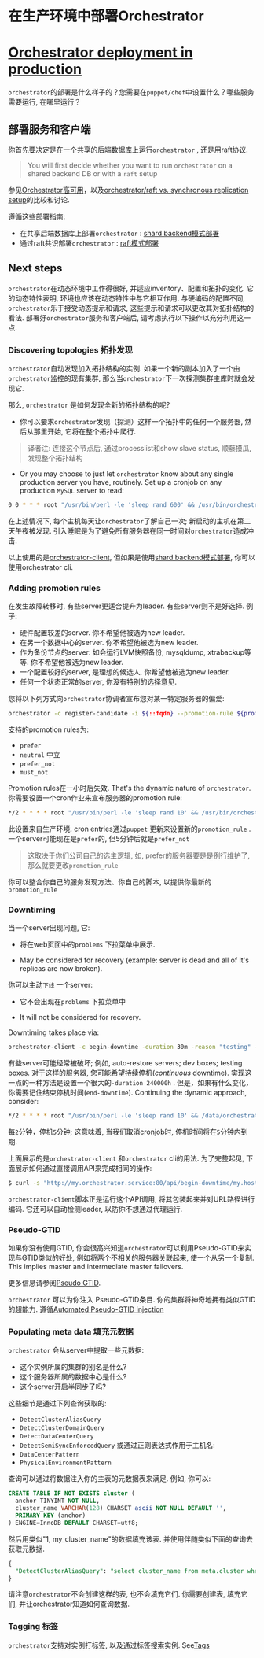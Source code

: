 # 在生产环境中部署Orchestrator
# [Orchestrator deployment in production](https://github.com/openark/orchestrator/blob/master/docs/deployment.md)
`orchestrator`的部署是什么样子的？您需要在`puppet/chef`中设置什么？哪些服务需要运行, 在哪里运行？

## 部署服务和客户端
你首先要决定是在一个共享的后端数据库上运行`orchestrator` , 还是用raft协议.

> You will first decide whether you want to run `orchestrator` on a shared backend DB or with a `raft` setup

参见[Orchestrator高可用](https://github.com/Fanduzi/orchestrator-zh-doc/blob/master/Deployment/Orchestrator高可用.md)，以及[orchestrator/raft vs. synchronous replication setup](Setup/部署/orchestrator%20raft%20vs.%20synchronous%20replication%20setup.md)的比较和讨论.

遵循这些部署指南:

* 在共享后端数据库上部署`orchestrator` : [shard backend模式部署](https://github.com/Fanduzi/orchestrator-zh-doc/blob/master/Deployment/shard%20backend模式部署.md)
* 通过raft共识部署`orchestrator` : [raft模式部署](https://github.com/Fanduzi/orchestrator-zh-doc/blob/master/Deployment/raft模式部署.md)

## Next steps
`orchestrator`在动态环境中工作得很好, 并适应inventory、配置和拓扑的变化. 它的动态特性表明, 环境也应该在动态特性中与它相互作用. 与硬编码的配置不同, `orchestrator`乐于接受动态提示和请求, 这些提示和请求可以更改其对拓扑结构的看法. 部署好`orchestrator`服务和客户端后, 请考虑执行以下操作以充分利用这一点.

### Discovering topologies 拓扑发现
`orchestrator`自动发现加入拓扑结构的实例. 如果一个新的副本加入了一个由`orchestrator`监控的现有集群, 那么当`orchestrator`下一次探测集群主库时就会发现它.

那么, `orchestrator` 是如何发现全新的拓扑结构的呢?

* 你可以要求`orchestrator`发现（探测）这样一个拓扑中的任何一个服务器, 然后从那里开始, 它将在整个拓扑中爬行.
> 译者注: 连接这个节点后, 通过processlist和show slave status, 顺藤摸瓜, 发现整个拓扑结构
* Or you may choose to just let `orchestrator` know about any single production server you have, routinely. Set up a cronjob on any production `MySQL` server to read:

```bash
0 0 * * * root "/usr/bin/perl -le 'sleep rand 600' && /usr/bin/orchestrator-client -c discover -i this.hostname.com"
```
在上述情况下, 每个主机每天让`orchestrator`了解自己一次; 新启动的主机在第二天午夜被发现. 引入睡眠是为了避免所有服务器在同一时间对`orchestrator`造成冲击.

以上使用的是[orchestrator-client](https://github.com/Fanduzi/orchestrator-zh-doc/blob/master/Use/orchestrator-client.md), 但如果是使用[shard backend模式部署](https://github.com/Fanduzi/orchestrator-zh-doc/blob/master/Deployment/shard%20backend模式部署.md), 你可以使用orchestrator cli.

### Adding promotion rules
在发生故障转移时, 有些server更适合提升为leader. 有些server则不是好选择. 例子:

* 硬件配置较差的server. 你不希望他被选为new leader.
* 在另一个数据中心的server. 你不希望他被选为new leader.
* 作为备份节点的server: 如会运行LVM快照备份, mysqldump, xtrabackup等等. 你不希望他被选为new leader.
* 一个配置较好的server, 是理想的候选人. 你希望他被选为new leader.
* 任何一个状态正常的server, 你没有特别的选择意见.

您将以下列方式向`orchestrator`协调者宣布您对某一特定服务器的偏爱:

```bash
orchestrator -c register-candidate -i ${::fqdn} --promotion-rule ${promotion_rule}
```
支持的promotion rules为:

* `prefer`
* `neutral`  中立
* `prefer_not`
* `must_not`

Promotion rules在一小时后失效.  That's the dynamic nature of `orchestrator`. 你需要设置一个cron作业来宣布服务器的promotion rule:

```bash
*/2 * * * * root "/usr/bin/perl -le 'sleep rand 10' && /usr/bin/orchestrator-client -c register-candidate -i this.hostname.com --promotion-rule prefer"
```
此设置来自生产环境. cron entries通过`puppet` 更新来设置新的`promotion_rule` . 一个server可能现在是`prefer`的, 但5分钟后就是`prefer_not`

> 这取决于你们公司自己的选主逻辑, 如, prefer的服务器要是是例行维护了, 那么就要更改`promotion_rule`

你可以整合你自己的服务发现方法、你自己的脚本, 以提供你最新的`promotion_rule`



### Downtiming
当一个server出现问题, 它:

* 将在web页面中的`problems` 下拉菜单中展示.

* May be considered for recovery (example: server is dead and all of it's replicas are now broken).

你可以主动`下线` 一个server:

* 它不会出现在`problems` 下拉菜单中

* It will not be considered for recovery.


Downtiming takes place via:

```bash
orchestrator-client -c begin-downtime -duration 30m -reason "testing" -owner myself
```
有些server可能经常被破坏; 例如, auto-restore servers; dev boxes; testing boxes. 对于这样的服务器, 您可能希望持续停机(*continuous* downtime). 实现这一点的一种方法是设置一个很大的`-duration 240000h` . 但是，如果有什么变化，你需要记住结束停机时间(`end-downtime`). Continuing the dynamic approach, consider:

```bash
*/2 * * * * root "/usr/bin/perl -le 'sleep rand 10' && /data/orchestrator/current/bin/orchestrator -c begin-downtime -i ${::fqdn} --duration=5m --owner=cron --reason=continuous_downtime"
```
每`2`分钟，停机`5`分钟; 这意味着, 当我们取消cronjob时, 停机时间将在`5`分钟内到期.

上面展示的是`orchestrator-client` 和`orchestrator` cli的用法. 为了完整起见, 下面展示如何通过直接调用API来完成相同的操作:

```bash
$ curl -s "http://my.orchestrator.service:80/api/begin-downtime/my.hostname/3306/wallace/experimenting+failover/45m"
```
`orchestrator-client`脚本正是运行这个API调用, 将其包装起来并对URL路径进行编码. 它还可以自动检测leader, 以防你不想通过代理运行.

### Pseudo-GTID
如果你没有使用GTID, 你会很高兴知道`orchestrator`可以利用Pseudo-GTID来实现与GTID类似的好处, 例如将两个不相关的服务器关联起来, 使一个从另一个复制. This implies master and intermediate master failovers.

更多信息请参阅[Pseudo GTID](https://github.com/Fanduzi/orchestrator-zh-doc/blob/master/Various/Pseudo%20GTID.md).

`orchestrator` 可以为你注入 Pseudo-GTID条目. 你的集群将神奇地拥有类似GTID的超能力. 遵循[Automated Pseudo-GTID injection](https://github.com/Fanduzi/orchestrator-zh-doc/blob/master/Setup/%E9%85%8D%E7%BD%AE/Configuration%20%20Discovery%2C%20Pseudo-GTID.md#automated-pseudo-gtid-injection)

### Populating meta data 填充元数据
`orchestrator` 会从server中提取一些元数据:

* 这个实例所属的集群的别名是什么?
* 这个服务器所属的数据中心是什么?
* 这个server开启半同步了吗?

这些细节是通过下列查询获取的:

* `DetectClusterAliasQuery`
* `DetectClusterDomainQuery`
* `DetectDataCenterQuery`
* `DetectSemiSyncEnforcedQuery`
或通过正则表达式作用于主机名:
* `DataCenterPattern`
* `PhysicalEnvironmentPattern`

查询可以通过将数据注入你的主表的元数据表来满足. 例如, 你可以:

```sql
CREATE TABLE IF NOT EXISTS cluster (
  anchor TINYINT NOT NULL,
  cluster_name VARCHAR(128) CHARSET ascii NOT NULL DEFAULT '',
  PRIMARY KEY (anchor)
) ENGINE=InnoDB DEFAULT CHARSET=utf8;
```
然后用类似"1, my\_cluster\_name"的数据填充该表. 并使用伴随类似下面的查询去获取元数据.

```sql
{
  "DetectClusterAliasQuery": "select cluster_name from meta.cluster where anchor=1"
}
```
请注意`orchestrator`不会创建这样的表, 也不会填充它们. 你需要创建表, 填充它们, 并让orchestrator知道如何查询数据.

### Tagging 标签
`orchestrator`支持对实例打标签, 以及通过标签搜索实例. See[Tags](https://github.com/Fanduzi/orchestrator-zh-doc/blob/master/Operation/Tags.md)
